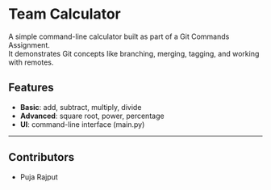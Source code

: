 # Team Calculator

A simple command-line calculator built as part of a Git Commands Assignment.  
It demonstrates Git concepts like branching, merging, tagging, and working with remotes.

## Features
- **Basic**: add, subtract, multiply, divide  
- **Advanced**: square root, power, percentage  
- **UI**: command-line interface (main.py)

---

## Contributors
- Puja Rajput
